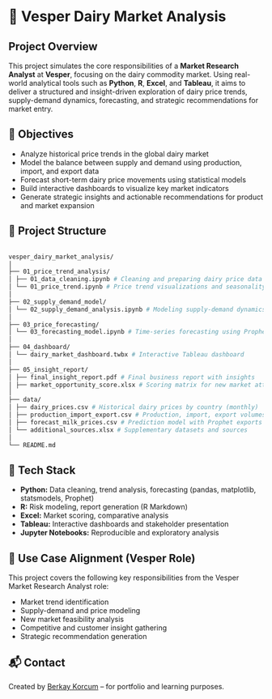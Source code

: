 # 🧪 Vesper Dairy Market Analysis

## Project Overview

This project simulates the core responsibilities of a **Market Research Analyst** at **Vesper**, focusing on the dairy commodity market. Using real-world analytical tools such as **Python**, **R**, **Excel**, and **Tableau**, it aims to deliver a structured and insight-driven exploration of dairy price trends, supply-demand dynamics, forecasting, and strategic recommendations for market entry.

## 🎯 Objectives

- Analyze historical price trends in the global dairy market
- Model the balance between supply and demand using production, import, and export data
- Forecast short-term dairy price movements using statistical models
- Build interactive dashboards to visualize key market indicators
- Generate strategic insights and actionable recommendations for product and market expansion

## 🧩 Project Structure

```bash

vesper_dairy_market_analysis/
│
├── 01_price_trend_analysis/
│ ├── 01_data_cleaning.ipynb # Cleaning and preparing dairy price data
│ └── 01_price_trend.ipynb # Price trend visualizations and seasonality analysis
│
├── 02_supply_demand_model/
│ └── 02_supply_demand_analysis.ipynb # Modeling supply-demand dynamics
│
├── 03_price_forecasting/
│ └── 03_forecasting_model.ipynb # Time-series forecasting using Prophet
│
├── 04_dashboard/
│ └── dairy_market_dashboard.twbx # Interactive Tableau dashboard
│
├── 05_insight_report/
│ ├── final_insight_report.pdf # Final business report with insights
│ ├── market_opportunity_score.xlsx # Scoring matrix for new market attractiveness
│ 
├── data/
│ ├── dairy_prices.csv # Historical dairy prices by country (monthly)
│ ├── production_import_export.csv # Production, import, export volumes
│ ├── forecast_milk_prices.csv # Prediction model with Prophet exports
│ └── additional_sources.xlsx # Supplementary datasets and sources
│
└── README.md

```

## 🔧 Tech Stack

- **Python:** Data cleaning, trend analysis, forecasting (pandas, matplotlib, statsmodels, Prophet)
- **R:** Risk modeling, report generation (R Markdown)
- **Excel:** Market scoring, comparative analysis
- **Tableau:** Interactive dashboards and stakeholder presentation
- **Jupyter Notebooks:** Reproducible and exploratory analysis

## 📌 Use Case Alignment (Vesper Role)

This project covers the following key responsibilities from the Vesper Market Research Analyst role:

- Market trend identification  
- Supply-demand and price modeling  
- New market feasibility analysis  
- Competitive and customer insight gathering  
- Strategic recommendation generation  

## 📬 Contact

Created by [Berkay Korcum](https://github.com/0BerkayK) – for portfolio and learning purposes.

